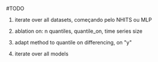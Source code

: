 #TODO

1. iterate over all datasets, começando pelo NHITS ou MLP
2. ablation on: n quantiles, quantile_on, time series size
3. adapt method to quantile on differencing, on "y"


4. iterate over all models
